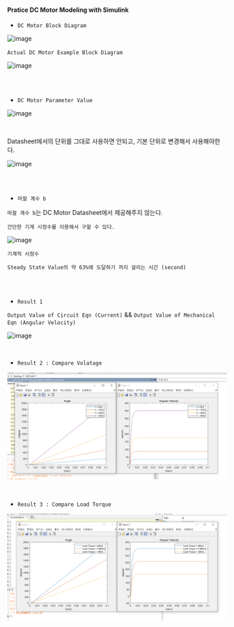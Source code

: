 #### Pratice DC Motor Modeling with Simulink 

- `DC Motor Block Diagram`

![image](https://user-images.githubusercontent.com/59076451/133050799-ec12845b-7f0b-47b8-b94b-c4d861d84e23.png)


`Actual DC Motor Example Block Diagram`

![image](https://user-images.githubusercontent.com/59076451/133053833-cb47fd8b-9e12-45df-b8d5-f27968e80c68.png)


<br>

<br>

- `DC Motor Parameter Value`

![image](https://user-images.githubusercontent.com/59076451/133050890-1136b579-30b9-4926-93b9-cb99b73bcde2.png)

<br>

Datasheet에서의 단위를 그대로 사용하면 안되고, 기본 단위로 변경해서 사용해야한다.

![image](https://user-images.githubusercontent.com/59076451/133051033-37922902-8925-4fb3-acf1-6143866148f7.png)

<br>

<br>

- `마찰 계수 b`

`마찰 계수 b`는 DC Motor Datasheet에서 제공해주지 않는다. 

    간단한 기계 시정수를 이용해서 구할 수 있다. 

![image](https://user-images.githubusercontent.com/59076451/133050991-9dd7d3c7-a04d-4637-a891-75b4db318eaf.png)

`기계적 시정수`

    Steady State Value의 약 63%에 도달하기 까지 걸리는 시간 (second)

<br>

<br>


- `Result 1`

`Output Value of Circuit Eqn (Current)` && `Output Value of Mechanical Eqn (Angular Velocity)`

![image](https://user-images.githubusercontent.com/59076451/133053341-a5d2e137-5283-41f5-a589-5462509733cb.png)

<br>

- `Result 2 : Compare Volatage`

![img.png](img.png)

<br>

- `Result 3 : Compare Load Torque`

![img_1.png](img_1.png)


